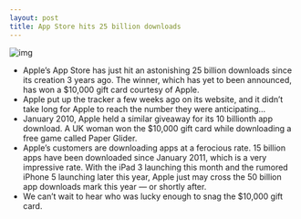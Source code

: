 ```yaml
---
layout: post
title: App Store hits 25 billion downloads
---
```

![img](http://media.idownloadblog.com/wp-content/uploads/2012/03/Screen-Shot-2012-03-03-at-12.44.07-AM.png)
* Apple’s App Store has just hit an astonishing 25 billion downloads since its creation 3 years ago. The winner, which has yet to been announced, has won a $10,000 gift card courtesy of Apple.
* Apple put up the tracker a few weeks ago on its website, and it didn’t take long for Apple to reach the number they were anticipating…
* January 2010, Apple held a similar giveaway for its 10 billionth app download. A UK woman won the $10,000 gift card while downloading a free game called Paper Glider.
* Apple’s customers are downloading apps at a ferocious rate. 15 billion apps have been downloaded since January 2011, which is a very impressive rate. With the iPad 3 launching this month and the rumored iPhone 5 launching later this year, Apple just may cross the 50 billion app downloads mark this year — or shortly after.
* We can’t wait to hear who was lucky enough to snag the $10,000 gift card.

